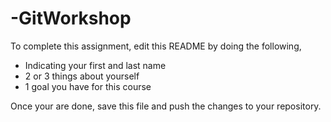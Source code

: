 # -GitWorkshop

To complete this assignment, edit this README by doing the following, 

- Indicating your first and last name
- 2 or 3 things about yourself
- 1 goal you have for this course

Once your are done, save this file and push the changes to your repository.  

